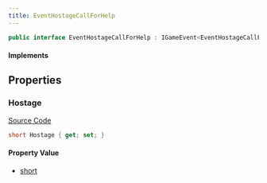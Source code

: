 ```yaml
---
title: EventHostageCallForHelp
---
```


```csharp
public interface EventHostageCallForHelp : IGameEvent<EventHostageCallForHelp>
```

#### Implements

## Properties

### Hostage

[Source Code](https://github.com/swiftly-solution/swiftlys2/blob/main/managed/src/SwiftlyS2.Generated/GameEvents/Interfaces/EventHostageCallForHelp.cs#L23)

```csharp
short Hostage { get; set; }
```

#### Property Value

- [short](https://learn.microsoft.com/dotnet/api/system.int16)

